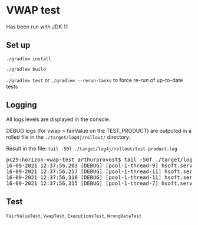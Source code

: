 # VWAP test

Has been run with JDK 11

## Set up 

`./gradlew install` 

`./gradlew build` 

`./gradlew test` or `./gradlew --rerun-tasks` to force re-run of up-to-date tests

## Logging

All logs levels are displayed in the console. 

DEBUG logs (for vwap > fairValue on the TEST_PRODUCT) are outputed in a rolled file in the `./target/log4j/rollout/` directory.

Result in the file:
`tail -50f ./target/log4j/rollout/test-product.log`
<pre>
pc29:horizon-vwap-test arthurprovost$ tail -50f ./target/log4j/rollout/test-product.log
16-09-2021 12:37:56,203 [DEBUG] [pool-1-thread-9] hsoft.services.DataListenerService: VWAP (100.047619047619) > FairValue (100.0)
16-09-2021 12:37:56,257 [DEBUG] [pool-1-thread-11] hsoft.services.DataListenerService: VWAP (101.094339622642) > FairValue (101.0)
16-09-2021 12:37:56,310 [DEBUG] [pool-1-thread-11] hsoft.services.DataListenerService: VWAP (101.590909090909) > FairValue (101.5)
16-09-2021 12:37:56,315 [DEBUG] [pool-1-thread-7] hsoft.services.DataListenerService: VWAP (101.590909090909) > FairValue (101.0)
</pre>

## Test

`FairValueTest`, `VwapTest`, `ExecutionsTest`, `WrongDataTest`  
